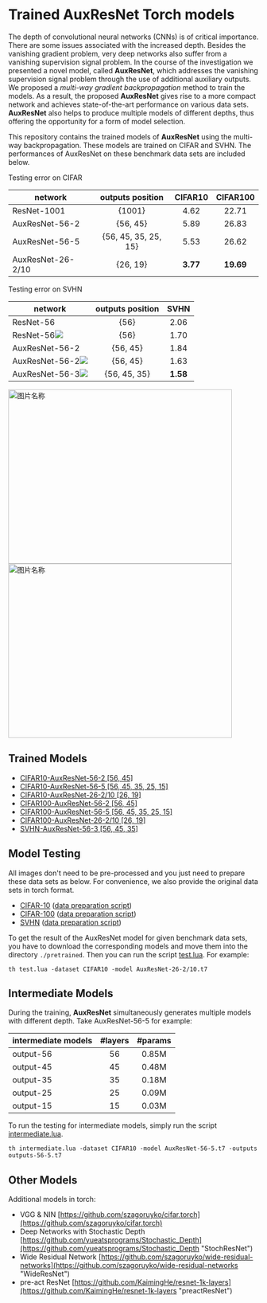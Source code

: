 # Trained AuxResNet Torch models #
The depth of convolutional neural networks (CNNs) is of critical importance. There are some issues associated with the increased depth. Besides the vanishing gradient problem, very deep networks also suffer from a vanishing supervision signal problem. In the course of the investigation we presented a novel model, called **AuxResNet**, which addresses the vanishing supervision signal problem through the use of additional auxiliary outputs. We proposed a *multi-way gradient backpropagation* method to train the models. As a result, the proposed **AuxResNet** gives rise to a more compact network and achieves state-of-the-art performance on various data sets. **AuxResNet** also helps to produce multiple models of different depths, thus offering the opportunity for a form of model selection.

This repository contains the trained models of **AuxResNet** using the multi-way backpropagation. These models are trained on CIFAR and SVHN. The performances of AuxResNet on these benchmark data sets are included below.

Testing error on CIFAR

| network       | outputs position | CIFAR10 | CIFAR100  |
| ------------- |:-------------:|:-------------:|:-----:|
| ResNet-1001| {1001} | 4.62 | 22.71 |
| AuxResNet-56-2| {56, 45} | 5.89 | 26.83 |
| AuxResNet-56-5| {56, 45, 35, 25, 15} | 5.53      | 26.62 |
| AuxResNet-26-2/10| {26, 19} | **3.77** | **19.69** |

Testing error on SVHN

| network        | outputs position | SVHN  |
| ------------- |:-------------:|:-----:|
| ResNet-56      | {56} | 2.06 |
| ResNet-56<img src="http://chart.googleapis.com/chart?cht=tx&chl=^\dagger" style="border:none;"> | {56} | 1.70 |
| AuxResNet-56-2      | {56, 45} | 1.84 |
| AuxResNet-56-2<img src="http://chart.googleapis.com/chart?cht=tx&chl=^\dagger" style="border:none;"> | {56, 45} | 1.63 |
| AuxResNet-56-3<img src="http://chart.googleapis.com/chart?cht=tx&chl=^\dagger" style="border:none;"> | {56, 45, 35} | **1.58** |

<img src="http://i.imgur.com/KLThhLO.jpg" width = "450" height = "350" alt="图片名称" align=center />
<img src="http://i.imgur.com/jFMEh0c.jpg" width = "450" height = "350" alt="图片名称" align=center />

## Trained Models ##
- [CIFAR10-AuxResNet-56-2 [56, 45]](http://baidu.com "AuxResNet-56-2")
- [CIFAR10-AuxResNet-56-5 [56, 45, 35, 25, 15]](http://baidu.com "AuxResNet-56-5")
- [CIFAR10-AuxResNet-26-2/10 [26, 19]](http://baidu.com "AuxResNet-26-2/10")
- [CIFAR100-AuxResNet-56-2 [56, 45]](http://baidu.com "AuxResNet-56-2")
- [CIFAR100-AuxResNet-56-5 [56, 45, 35, 25, 15]](http://baidu.com "AuxResNet-56-5")
- [CIFAR100-AuxResNet-26-2/10 [26, 19]](http://baidu.com "AuxResNet-26-2/10")
- [SVHN-AuxResNet-56-3 [56, 45, 35]](http://baidu.com "AuxResNet-56-3")

## Model Testing ##
All images don't need to be pre-processed and you just need to prepare these data sets as below. For convenience, we also provide the original data sets in torch format.

- [CIFAR-10](http://torch.ch "cifar10") ([data preparation script](https://github.com/facebook/fb.resnet.torch/blob/master/datasets/cifar10-gen.lua "cifar10-preparation"))
- [CIFAR-100](http://torch.ch "cifar100") ([data preparation script](https://github.com/facebook/fb.resnet.torch/blob/master/datasets/cifar100-gen.lua "cifar100-preparation"))
- [SVHN](http://torch.ch "svhn") ([data preparation script](https://gist.github.com/szagoruyko/27712564a3f3765c5bfd933b56a21757 "svhn-preparation"))

To get the result of the AuxResNet model for given benchmark data sets, you have to download the corresponding models and move them into the directory ``` ./pretrained ```.
Then you can run the script [test.lua](). For example:

```
th test.lua -dataset CIFAR10 -model AuxResNet-26-2/10.t7 
```

## Intermediate Models ##
During the training, **AuxResNet** simultaneously generates multiple models with different depth. Take AuxResNet-56-5 for example:

| intermediate models | #layers | #params |
| ------------- |:-------------:|:-----:|
|output-56| 56 | 0.85M |
|output-45| 45 | 0.48M |
|output-35| 35 | 0.18M |
|output-25| 25 | 0.09M |
|output-15| 15 | 0.03M |

To run the testing for intermediate models, simply run the script [intermediate.lua]().

```
th intermediate.lua -dataset CIFAR10 -model AuxResNet-56-5.t7 -outputs outputs-56-5.t7 
```

## Other Models ##
Additional models in torch:

- VGG & NIN [https://github.com/szagoruyko/cifar.torch](https://github.com/szagoruyko/cifar.torch)
- Deep Networks with Stochastic Depth [https://github.com/yueatsprograms/Stochastic_Depth](https://github.com/yueatsprograms/Stochastic_Depth "StochResNet")
- Wide Residual Network [https://github.com/szagoruyko/wide-residual-networks](https://github.com/szagoruyko/wide-residual-networks "WideResNet")
- pre-act ResNet [https://github.com/KaimingHe/resnet-1k-layers](https://github.com/KaimingHe/resnet-1k-layers "preactResNet")
